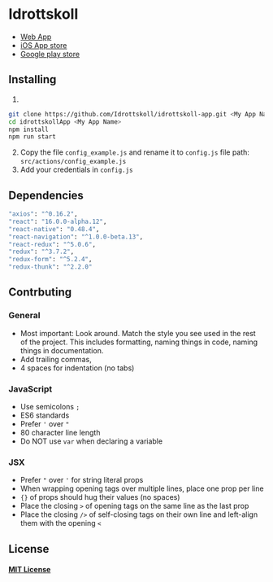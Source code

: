 # Idrottskoll
* [Web App](http://www.idrottskoll.se/)
* [iOS App store](https://github.com/Idrottskoll)
* [Google play store](https://github.com/Idrottskoll)
## Installing

1.
```BASH
git clone https://github.com/Idrottskoll/idrottskoll-app.git <My App Name>
cd idrottskollApp <My App Name>
npm install
npm run start
```
2. Copy the file `config_example.js` and rename it to `config.js` file path: `src/actions/config_example.js`
3. Add your credentials in `config.js`

## Dependencies
```BASH
"axios": "^0.16.2",
"react": "16.0.0-alpha.12",
"react-native": "0.48.4",
"react-navigation": "^1.0.0-beta.13",
"react-redux": "^5.0.6",
"redux": "^3.7.2",
"redux-form": "^5.2.4",
"redux-thunk": "^2.2.0"
```

## Contrbuting

### General
* Most important: Look around. Match the style you see used in the rest of the project. This includes formatting, naming things in code, naming things in documentation.
* Add trailing commas,
* 4 spaces for indentation (no tabs)

### JavaScript
* Use semicolons `;`
* ES6 standards
* Prefer `'` over `"`
* 80 character line length
* Do NOT use `var` when declaring a variable

### JSX
* Prefer `"` over `'` for string literal props
* When wrapping opening tags over multiple lines, place one prop per line
* `{}` of props should hug their values (no spaces)
* Place the closing `>` of opening tags on the same line as the last prop
* Place the closing `/>` of self-closing tags on their own line and left-align them with the opening `<`

## License
#### [MIT License](https://mitlicense.org/)
